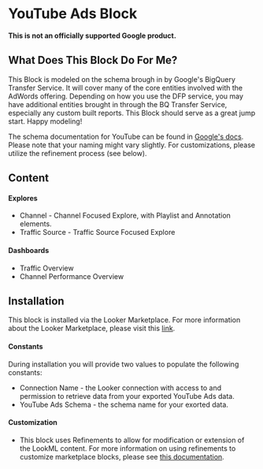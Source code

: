 # YouTube Ads Block #
**This is not an officially supported Google product.**
## What Does This Block Do For Me? ##

This Block is modeled on the schema brough in by Google's BigQuery Transfer Service. It will cover many of the core entities involved with the AdWords offering. Depending on how you use the DFP service, you may have additional entities brought in through the BQ Transfer Service, especially any custom built reports. This Block should serve as a great jump start. Happy modeling!

The schema documentation for YouTube can be found in [Google's docs](https://developers.google.com/apis-explorer/#p/youtube/v3/). Please note that your naming might vary slightly. For customizations, please utilize the refinement process (see below).

## Content ##
#### Explores ####
* Channel - Channel Focused Explore, with Playlist and Annotation elements.
* Traffic Source - Traffic Source Focused Explore


#### Dashboards ####
* Traffic Overview
* Channel Performance Overview

## Installation ##
This block is installed via the Looker Marketplace. For more information about the Looker Marketplace, please visit this [link](https://docs.looker.com/data-modeling/marketplace).

#### Constants ####
During installation you will provide two values to populate the following constants:
* Connection Name - the Looker connection with access to and permission to retrieve data from your exported YouTube Ads data.
* YouTube Ads Schema - the schema name for your exorted data.

#### Customization ####
- This block uses Refinements to allow for modification or extension of the LookML content. For more information on using refinements to customize marketplace blocks, please see [this documentation](https://docs.looker.com/data-modeling/marketplace/customize-blocks).
